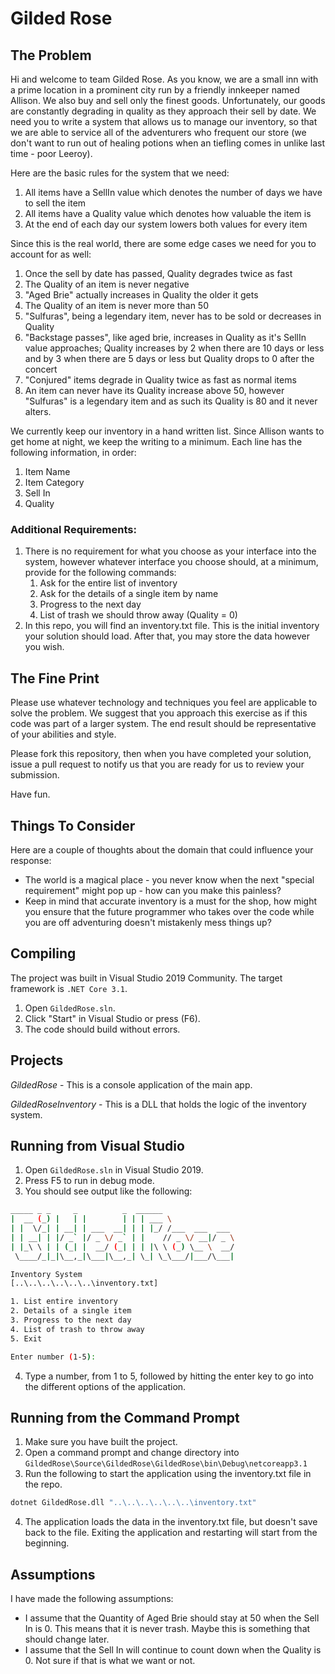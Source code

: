 # Gilded Rose

## The Problem
Hi and welcome to team Gilded Rose. As you know, we are a small inn with a prime location in a prominent city run by a friendly innkeeper named Allison. We also buy and sell only the finest goods. Unfortunately, our goods are constantly degrading in quality as they approach their sell by date. We need you to write a system that allows us to manage our inventory, so that we are able to service all of the adventurers who frequent our store (we don't want to run out of healing potions when an tiefling comes in unlike last time - poor Leeroy).

Here are the basic rules for the system that we need:

1. All items have a SellIn value which denotes the number of days we have to sell the item
2. All items have a Quality value which denotes how valuable the item is
3. At the end of each day our system lowers both values for every item

Since this is the real world, there are some edge cases we need for you to account for as well:

1. Once the sell by date has passed, Quality degrades twice as fast
2. The Quality of an item is never negative
3. "Aged Brie" actually increases in Quality the older it gets
4. The Quality of an item is never more than 50
5. "Sulfuras", being a legendary item, never has to be sold or decreases in Quality
6. "Backstage passes", like aged brie, increases in Quality as it's SellIn value approaches; Quality increases by 2 when there are 10 days or less and by 3 when there are 5 days or less but Quality drops to 0 after the concert
7. "Conjured" items degrade in Quality twice as fast as normal items
8. An item can never have its Quality increase above 50, however "Sulfuras" is a legendary item and as such its Quality is 80 and it never alters.

We currently keep our inventory in a hand written list. Since Allison wants to get home at night, we keep the writing to a minimum. Each line has the following information, in order:

1. Item Name
2. Item Category
3. Sell In
4. Quality

### Additional Requirements:
1. There is no requirement for what you choose as your interface into the system, however whatever interface you choose should, at a minimum, provide for the following commands:
	1. Ask for the entire list of inventory
	2. Ask for the details of a single item by name
	3. Progress to the next day
	4. List of trash we should throw away (Quality = 0)
2. In this repo, you will find an inventory.txt file. This is the initial inventory your solution should load. After that, you may store the data however you wish.

## The Fine Print
Please use whatever technology and techniques you feel are applicable to solve the problem. We suggest that you approach this exercise as if this code was part of a larger system. The end result should be representative of your abilities and style.

Please fork this repository, then when you have completed your solution, issue a pull request to notify us that you are ready for us to review your submission.

Have fun.

## Things To Consider
Here are a couple of thoughts about the domain that could influence your response:

* The world is a magical place - you never know when the next "special requirement" might pop up - how can you make this painless?
* Keep in mind that accurate inventory is a must for the shop, how might you ensure that the future programmer who takes over the code while you are off adventuring doesn't mistakenly mess things up?


Compiling
---------
The project was built in Visual Studio 2019 Community. The target framework is `.NET Core 3.1`.

1. Open `GildedRose.sln`.
2. Click "Start" in Visual Studio or press (F6).
3. The code should build without errors.

Projects
--------
*GildedRose* - This is a console application of the main app.

*GildedRoseInventory* - This is a DLL that holds the logic of the inventory system.

Running from Visual Studio
--------------------------

1. Open `GildedRose.sln` in Visual Studio 2019.
2. Press F5 to run in debug mode.
3. You should see output like the following:
```bash
_____ _ _     _          _  ______
|  __ (_) |   | |        | | | ___ \
| |  \/_| | __| | ___  __| | | |_/ /___  ___  ___
| | __| | |/ _` |/ _ \/ _` | |    // _ \/ __|/ _ \
| |_\ \ | | (_| |  __/ (_| | | |\ \ (_) \__ \  __/
 \____/_|_|\__,_|\___|\__,_| \_| \_\___/|___/\___|

Inventory System
[..\..\..\..\..\..\inventory.txt]

1. List entire inventory
2. Details of a single item
3. Progress to the next day
4. List of trash to throw away
5. Exit

Enter number (1-5):
```
4. Type a number, from 1 to 5, followed by hitting the enter key to go into the different options of the application.

Running from the Command Prompt
-------------------------------
1. Make sure you have built the project.
2. Open a command prompt and change directory into
`GildedRose\Source\GildedRose\GildedRose\bin\Debug\netcoreapp3.1`
3. Run the following to start the application using the inventory.txt file in the repo.
```bash
dotnet GildedRose.dll "..\..\..\..\..\..\inventory.txt"
```
4. The application loads the data in the inventory.txt file, but doesn't save back to the file. Exiting the application and restarting will start from the beginning.

Assumptions
-----------

I have made the following assumptions:

* I assume that the Quantity of Aged Brie should stay at 50 when the Sell In is 0. This means that it is never trash. Maybe this is something that should change later.
* I assume that the Sell In will continue to count down when the Quality is 0. Not sure if that is what we want or not.
